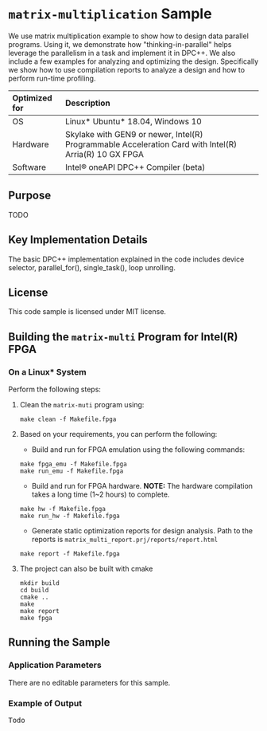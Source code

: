 # `matrix-multiplication` Sample

We use matrix multiplication example to show how to design data parallel programs. Using it, we demonstrate how "thinking-in-parallel" helps leverage the parallelism in a task and implement it in DPC++. We also include a few examples for analyzing and optimizing the design. Specifically we show how to use compilation reports to analyze a design and how to perform run-time profiling.

| Optimized for                     | Description
|:---                               |:---
| OS                                | Linux* Ubuntu* 18.04, Windows 10 
| Hardware                          | Skylake with GEN9 or newer, Intel(R) Programmable Acceleration Card with Intel(R) Arria(R) 10 GX FPGA
| Software                          | Intel&reg; oneAPI DPC++ Compiler (beta)  
  
## Purpose

TODO

## Key Implementation Details 
The basic DPC++ implementation explained in the code includes device selector, parallel_for(), single_task(), loop unrolling.

## License  
This code sample is licensed under MIT license. 


## Building the `matrix-multi` Program for Intel(R) FPGA

### On a Linux* System

Perform the following steps:

1. Clean the `matrix-muti` program using:
    ```
    make clean -f Makefile.fpga
    ```

2. Based on your requirements, you can perform the following:
   * Build and run for FPGA emulation using the following commands:
    ```
    make fpga_emu -f Makefile.fpga
    make run_emu -f Makefile.fpga
    ```
    * Build and run for FPGA hardware.
      **NOTE:** The hardware compilation takes a long time (1~2 hours) to complete.
    ```
    make hw -f Makefile.fpga
    make run_hw -f Makefile.fpga
    ```
    * Generate static optimization reports for design analysis. Path to the reports is `matrix_multi_report.prj/reports/report.html`
    ```
    make report -f Makefile.fpga
    ```
3. The project can also be built with cmake
    ```
    mkdir build
    cd build
    cmake ..
    make
    make report
    make fpga
    ```

## Running the Sample
### Application Parameters
There are no editable parameters for this sample.

### Example of Output
<pre>
Todo
</pre>
